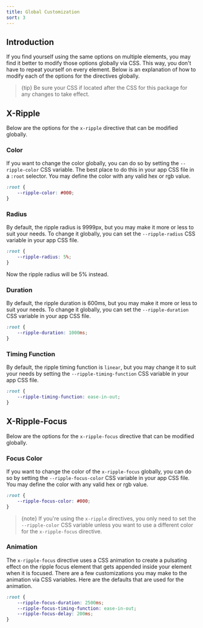 ```yaml
---
title: Global Customization
sort: 3
---
```


## Introduction

If you find yourself using the same options on multiple elements, you may find it better to modify those options globally via CSS. This way, you don't have to repeat yourself on every element.
Below is an explanation of how to modify each of the options for the directives globally.

> {tip} Be sure your CSS if located after the CSS for this package for any changes to take effect.

## X-Ripple

Below are the options for the `x-ripple` directive that can be modified globally.

### Color

If you want to change the color globally, you can do so by setting the `--ripple-color` CSS variable. The best place to do this in your app CSS file in a `:root` selector.
You may define the color with any valid hex or rgb value.

```css
:root {
    --ripple-color: #000;
}
```

### Radius

By default, the ripple radius is 9999px, but you may make it more or less to suit your needs. To change it globally, you can set the `--ripple-radius` CSS variable in your app CSS file.

```css
:root {
    --ripple-radius: 5%;
}
```

Now the ripple radius will be 5% instead.

### Duration

By default, the ripple duration is 600ms, but you may make it more or less to suit your needs. To change it globally, you can set the `--ripple-duration` CSS variable in your app CSS file.

```css
:root {
    --ripple-duration: 1000ms;
}
```

### Timing Function

By default, the ripple timing function is `linear`, but you may change it to suit your needs by setting the `--ripple-timing-function` CSS variable in your app CSS file.

```css
:root {
    --ripple-timing-function: ease-in-out;
}
```

## X-Ripple-Focus

Below are the options for the `x-ripple-focus` directive that can be modified globally.

### Focus Color

If you want to change the color of the `x-ripple-focus` globally, you can do so by setting the `--ripple-focus-color` CSS variable in your app CSS file.
You may define the color with any valid hex or rgb value.

```css
:root {
    --ripple-focus-color: #000;
}
```

> {note} If you're using the `x-ripple` directives, you only need to set the `--ripple-color` CSS variable unless you want to use a different color for the `x-ripple-focus` directive.

### Animation

The `x-ripple-focus` directive uses a CSS animation to create a pulsating effect on the ripple focus element that gets appended inside your element when it is focused. There
are a few customizations you may make to the animation via CSS variables. Here are the defaults that are used for the animation.

```css
:root {
    --ripple-focus-duration: 2500ms;
    --ripple-focus-timing-function: ease-in-out;
    --ripple-focus-delay: 200ms;
}
```
